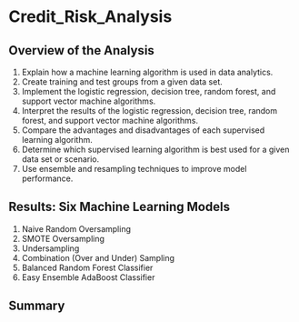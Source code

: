 # Credit_Risk_Analysis

## Overview of the Analysis

  1.  Explain how a machine learning algorithm is used in data analytics.
  2.  Create training and test groups from a given data set.
  3.  Implement the logistic regression, decision tree, random forest, and support vector machine algorithms.
  4.  Interpret the results of the logistic regression, decision tree, random forest, and support vector machine algorithms.
  5.  Compare the advantages and disadvantages of each supervised learning algorithm.
  6.  Determine which supervised learning algorithm is best used for a given data set or scenario.
  7.  Use ensemble and resampling techniques to improve model performance.

## Results: Six Machine Learning Models

  1.  Naive Random Oversampling
  2.  SMOTE Oversampling
  3.  Undersampling
  4.  Combination (Over and Under) Sampling
  5.  Balanced Random Forest Classifier
  6.  Easy Ensemble AdaBoost Classifier

## Summary
